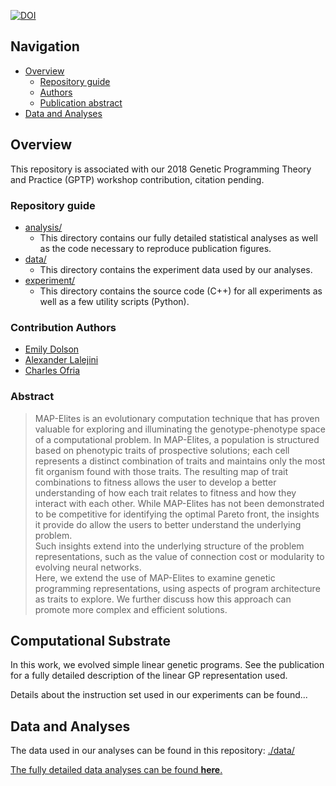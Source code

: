 
[![DOI](https://zenodo.org/badge/136976599.svg)](https://zenodo.org/badge/latestdoi/136976599)

## Navigation

- [Overview](#overview)
  - [Repository guide](#repository-guide)
  - [Authors](#contribution-authors)
  - [Publication abstract](#abstract)
- [Data and Analyses](#data-and-analyses)

## Overview

This repository is associated with our 2018 Genetic Programming Theory and Practice (GPTP) workshop contribution, citation pending.

### Repository guide

- [analysis/](https://github.com/amlalejini/GPTP-2018-Exploring-Genetic-Programming-Systems-with-MAP-Elites/tree/master/analysis)
  - This directory contains our fully detailed statistical analyses as well as the
    code necessary to reproduce publication figures.
- [data/](https://github.com/amlalejini/GPTP-2018-Exploring-Genetic-Programming-Systems-with-MAP-Elites/tree/master/data)
  - This directory contains the experiment data used by our analyses.
- [experiment/](https://github.com/amlalejini/GPTP-2018-Exploring-Genetic-Programming-Systems-with-MAP-Elites/tree/master/experiment)
  - This directory contains the source code (C++) for all experiments as well as
    a few utility scripts (Python).

### Contribution Authors

- [Emily Dolson](http://emilyldolson.com)
- [Alexander Lalejini](http://lalejini.com)
- [Charles Ofria](http://ofria.com)

### Abstract

> MAP-Elites is an evolutionary computation technique that has proven valuable for
> exploring and illuminating the genotype-phenotype space of a computational problem.
> In MAP-Elites, a population is structured based on phenotypic traits of prospective
> solutions; each cell represents a distinct combination of traits and maintains only
> the most fit organism found with those traits.  The resulting map of trait combinations
> to fitness allows the user to develop a better understanding of how each trait relates
> to fitness and how they interact with each other.  While MAP-Elites has not been 
> demonstrated to be competitive for identifying the optimal Pareto front, the insights
> it provide do allow the users to better understand the underlying problem.  
> Such insights extend into the underlying structure of the problem representations, 
> such as the value of connection cost or modularity to evolving neural networks.  
> Here, we extend the use of MAP-Elites to examine genetic programming representations, 
> using aspects of program architecture as traits to explore.  We further discuss 
> how this approach can promote more complex and efficient solutions.

## Computational Substrate

In this work, we evolved simple linear genetic programs.
See the publication for a fully detailed description of the linear GP representation
used. 

Details about the instruction set used in our experiments can be found...

## Data and Analyses

The data used in our analyses can be found in this repository: [./data/](https://github.com/amlalejini/GPTP-2018-Exploring-Genetic-Programming-Systems-with-MAP-Elites/tree/master/data)

[The fully detailed data analyses can be found **here**.](http://lalejini.com/GPTP-2018-Exploring-Genetic-Programming-Systems-with-MAP-Elites/analysis/stats.html)


